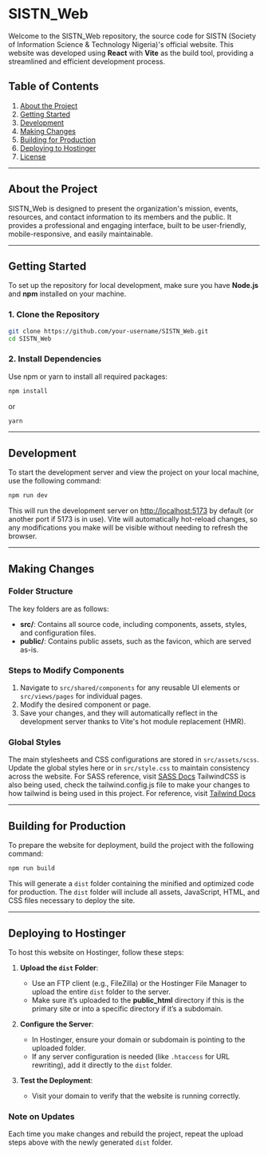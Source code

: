 # SISTN_Web

Welcome to the SISTN_Web repository, the source code for SISTN (Society of Information Science & Technology Nigeria)'s official website. This website was developed using **React** with **Vite** as the build tool, providing a streamlined and efficient development process.

## Table of Contents
1. [About the Project](#about-the-project)
2. [Getting Started](#getting-started)
3. [Development](#development)
4. [Making Changes](#making-changes)
5. [Building for Production](#building-for-production)
6. [Deploying to Hostinger](#deploying-to-hostinger)
7. [License](#license)

---

## About the Project

SISTN_Web is designed to present the organization's mission, events, resources, and contact information to its members and the public. It provides a professional and engaging interface, built to be user-friendly, mobile-responsive, and easily maintainable.

---

## Getting Started

To set up the repository for local development, make sure you have **Node.js** and **npm** installed on your machine.

### 1. Clone the Repository
```bash
git clone https://github.com/your-username/SISTN_Web.git
cd SISTN_Web
```

### 2. Install Dependencies
Use npm or yarn to install all required packages:
```bash
npm install
```
or
```bash
yarn
```

---

## Development

To start the development server and view the project on your local machine, use the following command:
```bash
npm run dev
```
This will run the development server on [http://localhost:5173](http://localhost:5173) by default (or another port if 5173 is in use). Vite will automatically hot-reload changes, so any modifications you make will be visible without needing to refresh the browser.

---

## Making Changes

### Folder Structure
The key folders are as follows:
- **src/**: Contains all source code, including components, assets, styles, and configuration files.
- **public/**: Contains public assets, such as the favicon, which are served as-is.

### Steps to Modify Components
1. Navigate to `src/shared/components` for any reusable UI elements or `src/views/pages` for individual pages.
2. Modify the desired component or page.
3. Save your changes, and they will automatically reflect in the development server thanks to Vite's hot module replacement (HMR).

### Global Styles
The main stylesheets and CSS configurations are stored in `src/assets/scss`. Update the global styles here or in `src/style.css` to maintain consistency across the website.
For SASS reference, visit [SASS Docs](https://sass-lang.com/)
TailwindCSS is also being used, check the tailwind.config.js file to make your changes to how tailwind is being used in this project. For reference, visit  [Tailwind Docs](https://tailwindcss.com/)

---

## Building for Production

To prepare the website for deployment, build the project with the following command:
```bash
npm run build
```

This will generate a `dist` folder containing the minified and optimized code for production. The `dist` folder will include all assets, JavaScript, HTML, and CSS files necessary to deploy the site.

---

## Deploying to Hostinger

To host this website on Hostinger, follow these steps:

1. **Upload the `dist` Folder**:
   - Use an FTP client (e.g., FileZilla) or the Hostinger File Manager to upload the entire `dist` folder to the server.
   - Make sure it’s uploaded to the **public_html** directory if this is the primary site or into a specific directory if it’s a subdomain.

2. **Configure the Server**:
   - In Hostinger, ensure your domain or subdomain is pointing to the uploaded folder.
   - If any server configuration is needed (like `.htaccess` for URL rewriting), add it directly to the `dist` folder.

3. **Test the Deployment**:
   - Visit your domain to verify that the website is running correctly.

### Note on Updates
Each time you make changes and rebuild the project, repeat the upload steps above with the newly generated `dist` folder.

